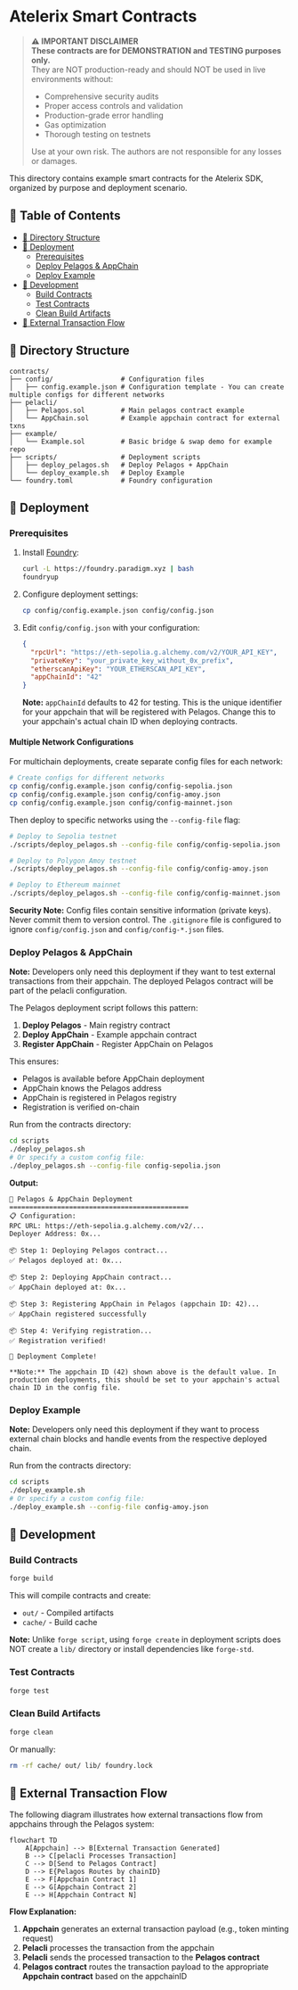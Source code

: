 # Atelerix Smart Contracts

> **⚠️ IMPORTANT DISCLAIMER**  
> **These contracts are for DEMONSTRATION and TESTING purposes only.**  
> They are NOT production-ready and should NOT be used in live environments without:
> - Comprehensive security audits
> - Proper access controls and validation
> - Production-grade error handling
> - Gas optimization
> - Thorough testing on testnets
> 
> Use at your own risk. The authors are not responsible for any losses or damages.

This directory contains example smart contracts for the Atelerix SDK, organized by purpose and deployment scenario.

## 📖 Table of Contents

- [📁 Directory Structure](#📁-directory-structure)
- [🚀 Deployment](#🚀-deployment)
  - [Prerequisites](#prerequisites)
  - [Deploy Pelagos & AppChain](#deploy-pelagos--appchain)
  - [Deploy Example](#deploy-example)
- [🔧 Development](#🔧-development)
  - [Build Contracts](#build-contracts)
  - [Test Contracts](#test-contracts)
  - [Clean Build Artifacts](#clean-build-artifacts)
- [🔄 External Transaction Flow](#-external-transaction-flow)

## 📁 Directory Structure

```
contracts/
├── config/                 # Configuration files
│   ├── config.example.json # Configuration template - You can create multiple configs for different networks
├── pelacli/             
│   ├── Pelagos.sol         # Main pelagos contract example
│   └── AppChain.sol        # Example appchain contract for external txns
├── example/              
│   └── Example.sol         # Basic bridge & swap demo for example repo
├── scripts/                # Deployment scripts
│   ├── deploy_pelagos.sh   # Deploy Pelagos + AppChain
│   └── deploy_example.sh   # Deploy Example
└── foundry.toml            # Foundry configuration
```

## 🚀 Deployment

### Prerequisites

1. Install [Foundry](https://book.getfoundry.sh/getting-started/installation):
   ```bash
   curl -L https://foundry.paradigm.xyz | bash
   foundryup
   ```

3. Configure deployment settings:
   ```bash
   cp config/config.example.json config/config.json
   ```

4. Edit `config/config.json` with your configuration:
   ```json
   {
     "rpcUrl": "https://eth-sepolia.g.alchemy.com/v2/YOUR_API_KEY",
     "privateKey": "your_private_key_without_0x_prefix",
     "etherscanApiKey": "YOUR_ETHERSCAN_API_KEY",
     "appChainId": "42"
   }
   ```

   **Note:** `appChainId` defaults to 42 for testing. This is the unique identifier for your appchain that will be registered with Pelagos. Change this to your appchain's actual chain ID when deploying contracts.

#### Multiple Network Configurations

For multichain deployments, create separate config files for each network:

```bash
# Create configs for different networks
cp config/config.example.json config/config-sepolia.json
cp config/config.example.json config/config-amoy.json
cp config/config.example.json config/config-mainnet.json
```

Then deploy to specific networks using the `--config-file` flag:

```bash
# Deploy to Sepolia testnet
./scripts/deploy_pelagos.sh --config-file config/config-sepolia.json

# Deploy to Polygon Amoy testnet
./scripts/deploy_pelagos.sh --config-file config/config-amoy.json

# Deploy to Ethereum mainnet
./scripts/deploy_pelagos.sh --config-file config/config-mainnet.json
```

**Security Note:** Config files contain sensitive information (private keys). Never commit them to version control. The `.gitignore` file is configured to ignore `config/config.json` and `config/config-*.json` files.

### Deploy Pelagos & AppChain

**Note:** Developers only need this deployment if they want to test external transactions from their appchain. The deployed Pelagos contract will be part of the pelacli configuration.

The Pelagos deployment script follows this pattern:
1. **Deploy Pelagos** - Main registry contract
2. **Deploy AppChain** - Example appchain contract
3. **Register AppChain** - Register AppChain on Pelagos

This ensures:
- Pelagos is available before AppChain deployment
- AppChain knows the Pelagos address
- AppChain is registered in Pelagos registry
- Registration is verified on-chain

Run from the contracts directory:
```bash
cd scripts
./deploy_pelagos.sh
# Or specify a custom config file:
./deploy_pelagos.sh --config-file config-sepolia.json
```

**Output:**
```
🚀 Pelagos & AppChain Deployment
=============================================
📋 Configuration:
RPC URL: https://eth-sepolia.g.alchemy.com/v2/...
Deployer Address: 0x...

📦 Step 1: Deploying Pelagos contract...
✅ Pelagos deployed at: 0x...

📦 Step 2: Deploying AppChain contract...
✅ AppChain deployed at: 0x...

📦 Step 3: Registering AppChain in Pelagos (appchain ID: 42)...
✅ AppChain registered successfully

📦 Step 4: Verifying registration...
✅ Registration verified!

🎉 Deployment Complete!

**Note:** The appchain ID (42) shown above is the default value. In production deployments, this should be set to your appchain's actual chain ID in the config file.
```

### Deploy Example

**Note:** Developers only need this deployment if they want to process external chain blocks and handle events from the respective deployed chain.

Run from the contracts directory:
```bash
cd scripts
./deploy_example.sh
# Or specify a custom config file:
./deploy_example.sh --config-file config-amoy.json
```

## 🔧 Development

### Build Contracts

```bash
forge build
```

This will compile contracts and create:
- `out/` - Compiled artifacts
- `cache/` - Build cache

**Note:** Unlike `forge script`, using `forge create` in deployment scripts does NOT create a `lib/` directory or install dependencies like `forge-std`.

### Test Contracts

```bash
forge test
```

### Clean Build Artifacts

```bash
forge clean
```

Or manually:
```bash
rm -rf cache/ out/ lib/ foundry.lock
```

## 🔄 External Transaction Flow

The following diagram illustrates how external transactions flow from appchains through the Pelagos system:

```mermaid
flowchart TD
    A[Appchain] --> B[External Transaction Generated]
    B --> C[pelacli Processes Transaction]
    C --> D[Send to Pelagos Contract]
    D --> E{Pelagos Routes by chainID}
    E --> F[Appchain Contract 1]
    E --> G[Appchain Contract 2]
    E --> H[Appchain Contract N]
```

**Flow Explanation:**
1. **Appchain** generates an external transaction payload (e.g., token minting request)
2. **Pelacli** processes the transaction from the appchain
3. **Pelacli** sends the processed transaction to the **Pelagos contract**
4. **Pelagos contract** routes the transaction payload to the appropriate **Appchain contract** based on the appchainID

